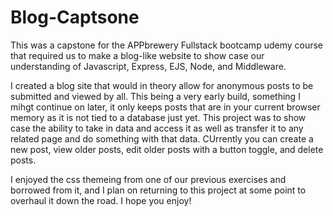 # Blog-Captsone
This was a capstone for the APPbrewery Fullstack bootcamp udemy course that required us to make a blog-like website to show case our understanding of Javascript, Express, EJS, Node, and Middleware.

I created a blog site that would in theory allow for anonymous posts to be submitted and viewed by all. This being a very early build, something I mihgt continue on later,
it only keeps posts that are in your current browser memory as it is not tied to a database just yet. This project was to show case the ability to take in data and access it as well as transfer it
to any related page and do something with that data. CUrrently you can create a new post, view older posts, edit older posts with a button toggle, and delete posts.

I enjoyed the css themeing from one of our previous exercises and borrowed from it, and I plan on returning to this project at some point to overhaul it down the road. I hope you enjoy!
